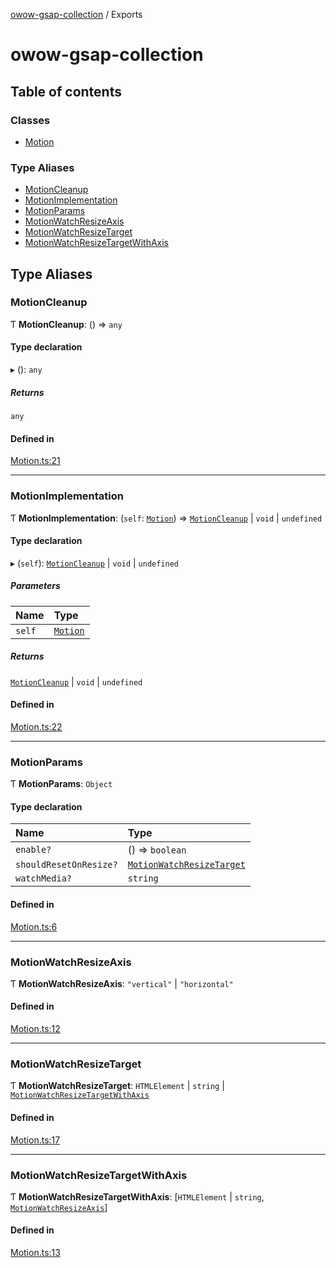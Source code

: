 [owow-gsap-collection](README.md) / Exports

# owow-gsap-collection

## Table of contents

### Classes

- [Motion](classes/Motion.md)

### Type Aliases

- [MotionCleanup](modules.md#motioncleanup)
- [MotionImplementation](modules.md#motionimplementation)
- [MotionParams](modules.md#motionparams)
- [MotionWatchResizeAxis](modules.md#motionwatchresizeaxis)
- [MotionWatchResizeTarget](modules.md#motionwatchresizetarget)
- [MotionWatchResizeTargetWithAxis](modules.md#motionwatchresizetargetwithaxis)

## Type Aliases

### MotionCleanup

Ƭ **MotionCleanup**: () => `any`

#### Type declaration

▸ (): `any`

##### Returns

`any`

#### Defined in

[Motion.ts:21](https://github.com/owowagency/gsap-motion/blob/3c825b5/lib/Motion.ts#L21)

___

### MotionImplementation

Ƭ **MotionImplementation**: (`self`: [`Motion`](classes/Motion.md)) => [`MotionCleanup`](modules.md#motioncleanup) \| `void` \| `undefined`

#### Type declaration

▸ (`self`): [`MotionCleanup`](modules.md#motioncleanup) \| `void` \| `undefined`

##### Parameters

| Name | Type |
| :------ | :------ |
| `self` | [`Motion`](classes/Motion.md) |

##### Returns

[`MotionCleanup`](modules.md#motioncleanup) \| `void` \| `undefined`

#### Defined in

[Motion.ts:22](https://github.com/owowagency/gsap-motion/blob/3c825b5/lib/Motion.ts#L22)

___

### MotionParams

Ƭ **MotionParams**: `Object`

#### Type declaration

| Name | Type |
| :------ | :------ |
| `enable?` | () => `boolean` |
| `shouldResetOnResize?` | [`MotionWatchResizeTarget`](modules.md#motionwatchresizetarget) |
| `watchMedia?` | `string` |

#### Defined in

[Motion.ts:6](https://github.com/owowagency/gsap-motion/blob/3c825b5/lib/Motion.ts#L6)

___

### MotionWatchResizeAxis

Ƭ **MotionWatchResizeAxis**: ``"vertical"`` \| ``"horizontal"``

#### Defined in

[Motion.ts:12](https://github.com/owowagency/gsap-motion/blob/3c825b5/lib/Motion.ts#L12)

___

### MotionWatchResizeTarget

Ƭ **MotionWatchResizeTarget**: `HTMLElement` \| `string` \| [`MotionWatchResizeTargetWithAxis`](modules.md#motionwatchresizetargetwithaxis)

#### Defined in

[Motion.ts:17](https://github.com/owowagency/gsap-motion/blob/3c825b5/lib/Motion.ts#L17)

___

### MotionWatchResizeTargetWithAxis

Ƭ **MotionWatchResizeTargetWithAxis**: [`HTMLElement` \| `string`, [`MotionWatchResizeAxis`](modules.md#motionwatchresizeaxis)]

#### Defined in

[Motion.ts:13](https://github.com/owowagency/gsap-motion/blob/3c825b5/lib/Motion.ts#L13)
